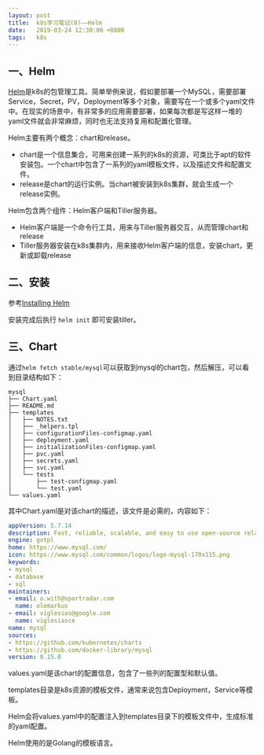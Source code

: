 ```yaml
---
layout: post
title:  k8s学习笔记(8)——Helm
date:   2019-03-24 12:30:00 +0800
tags:   k8s
---
```


## 一、Helm

[Helm](https://helm.sh/)是k8s的包管理工具。简单举例来说，假如要部署一个MySQL，需要部署Service，Secret，PV，Deployment等多个对象，需要写在一个或多个yaml文件中。在现实的场景中，有非常多的应用需要部署，如果每次都是写这样一堆的yaml文件就会非常麻烦，同时也无法支持复用和配置化管理。

Helm主要有两个概念：chart和release。

- chart是一个信息集合，可用来创建一系列的k8s的资源，可类比于apt的软件安装包。一个chart中包含了一系列的yaml模板文件，以及描述文件和配置文件。
- release是chart的运行实例。当chart被安装到k8s集群，就会生成一个release实例。

Helm包含两个组件：Helm客户端和Tiller服务器。

- Helm客户端是一个命令行工具，用来与Tiller服务器交互，从而管理chart和release
- Tiller服务器安装在k8s集群内，用来接收Helm客户端的信息，安装chart，更新或卸载release

## 二、安装

参考[Installing Helm](https://helm.sh/docs/using_helm/#installing-helm)

安装完成后执行 `helm init` 即可安装tiller。

## 三、Chart

通过`helm fetch stable/mysql`可以获取到mysql的chart包，然后解压，可以看到目录结构如下：

```
mysql
├── Chart.yaml
├── README.md
├── templates
│   ├── NOTES.txt
│   ├── _helpers.tpl
│   ├── configurationFiles-configmap.yaml
│   ├── deployment.yaml
│   ├── initializationFiles-configmap.yaml
│   ├── pvc.yaml
│   ├── secrets.yaml
│   ├── svc.yaml
│   └── tests
│       ├── test-configmap.yaml
│       └── test.yaml
└── values.yaml
```

其中Chart.yaml是对该chart的描述，该文件是必需的，内容如下：

```yaml
appVersion: 5.7.14
description: Fast, reliable, scalable, and easy to use open-source relational database system.
engine: gotpl
home: https://www.mysql.com/
icon: https://www.mysql.com/common/logos/logo-mysql-170x115.png
keywords:
- mysql
- database
- sql
maintainers:
- email: o.with@sportradar.com
  name: olemarkus
- email: viglesias@google.com
  name: viglesiasce
name: mysql
sources:
- https://github.com/kubernetes/charts
- https://github.com/docker-library/mysql
version: 0.15.0
```

values.yaml是该chart的配置信息，包含了一些列的配置型和默认值。

templates目录是k8s资源的模板文件，通常来说包含Deployment，Service等模板。

Helm会将values.yaml中的配置注入到templates目录下的模板文件中，生成标准的yaml配置。

Helm使用的是Golang的模板语言。
